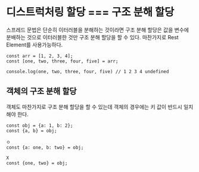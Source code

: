 # 디스트럭처링 할당 === 구조 분해 할당

스프레드 문법은 단순히 이터러블을 분해하는 것이라면 구조 분해 할당은 값을 변수에 분배하는 것으로 이터러블한 것만 구조 분해 할당을 할 수 있다. 마찬가지로 Rest Element를 사용가능하다.

```
const arr = [1, 2, 3, 4];
const [one, two, three, four, five] = arr;

console.log(one, two, three, four, five) // 1 2 3 4 undefined
```

## 객체의 구조 분해 할당

객체도 마찬가지로 구조 분해 할당을 할 수 있는데 객체의 경우에는 키 값이 반드시 일치해야 한다.

```
const obj = {a: 1, b: 2};
const {a, b} = obj;

ㅇ
const {a: one, b: two} = obj;

X
const {one, two} = obj;
```
